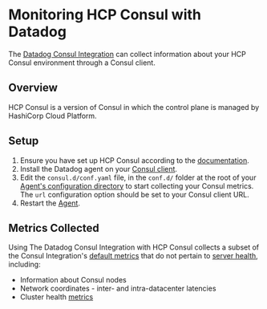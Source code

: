 # Monitoring HCP Consul with Datadog

The [Datadog Consul Integration][1] can collect information about your HCP Consul environment through a Consul client.

## Overview

HCP Consul is a version of Consul in which the control plane is managed by HashiCorp Cloud Platform. 

## Setup 
1. Ensure you have set up HCP Consul according to the [documentation][2].
2. Install the Datadog agent on your [Consul client][3].
3. Edit the `consul.d/conf.yaml` file, in the `conf.d/` folder at the root of your [Agent's configuration directory][4] to start collecting your Consul metrics. The `url` configuration option should be set to your Consul client URL.
5. Restart the [Agent][5].

## Metrics Collected 

Using The Datadog Consul Integration with HCP Consul collects a subset of the Consul Integration's [default metrics][6] that do not pertain to [server health][7], including:   
- Information about Consul nodes
- Network coordinates - inter- and intra-datacenter latencies
- Cluster health [metrics][8]

[1]: https://docs.datadoghq.com/integrations/consul/?tab=host
[2]: https://learn.hashicorp.com/tutorials/cloud/consul-introduction?in=consul/cloud-get-started
[3]: https://learn.hashicorp.com/tutorials/cloud/consul-client-virtual-machines?in=consul/cloud-get-started
[4]: https://github.com/DataDog/integrations-core/blob/master/consul/datadog_checks/consul/data/conf.yaml.example
[5]: https://docs.datadoghq.com/agent/guide/agent-commands/#start-stop-and-restart-the-agent
[6]: https://docs.datadoghq.com/integrations/consul/?tab=host#metrics
[7]: https://www.consul.io/docs/agent/telemetry#server-health
[8]: https://www.consul.io/docs/agent/telemetry#cluster-health
[9]: /agent/guide/agent-configuration-files/?tab=agentv6v7#agent-configuration-directory
